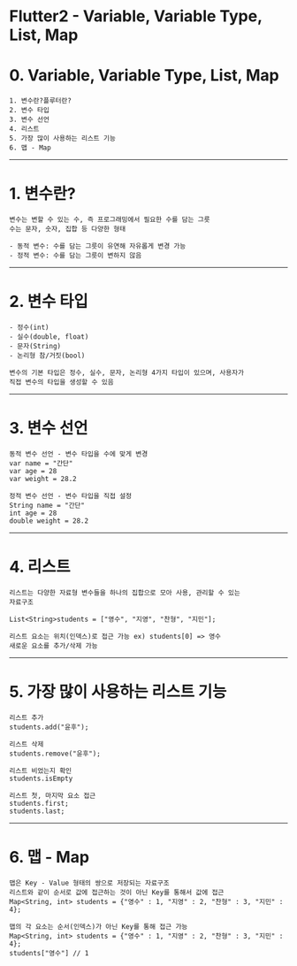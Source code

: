 Flutter2 - Variable, Variable Type, List, Map
========

# 0. Variable, Variable Type, List, Map
	1. 변수란?플루터란?
	2. 변수 타입
	3. 변수 선언
	4. 리스트
	5. 가장 많이 사용하는 리스트 기능
	6. 맵 - Map

***
# 1. 변수란?
	변수는 변할 수 있는 수, 즉 프로그래밍에서 필요한 수를 담는 그릇
    수는 문자, 숫자, 집합 등 다양한 형태
    
	- 동적 변수: 수를 담는 그릇이 유연해 자유롭게 변경 가능
	- 정적 변수: 수를 담는 그릇이 변하지 않음

***
# 2. 변수 타입
	- 정수(int)
	- 실수(double, float)
	- 문자(String)
	- 논리형 참/거짓(bool)

	변수의 기본 타입은 정수, 실수, 문자, 논리형 4가지 타입이 있으며, 사용자가
    직접 변수의 타입을 생성할 수 있음

***
# 3. 변수 선언
	동적 변수 선언 - 변수 타입을 수에 맞게 변경
	var name = "간단"
	var age = 28
	var weight = 28.2

    정적 변수 선언 - 변수 타입을 직접 설정
	String name = "간단"
	int age = 28
	double weight = 28.2

***
# 4. 리스트
	리스트는 다양한 자료형 변수들을 하나의 집합으로 모아 사용, 관리할 수 있는
    자료구조
    
    List<String>students = ["영수", "지영", "찬형", "지민"];

	리스트 요소는 위치(인덱스)로 접근 가능 ex) students[0] => 영수
    새로운 요소를 추가/삭제 가능

***
# 5. 가장 많이 사용하는 리스트 기능
	리스트 추가
    students.add("윤후");
    
	리스트 삭제
    students.remove("윤후");
    
	리스트 비었는지 확인
    students.isEmpty
    
	리스트 첫, 마지막 요소 접근
    students.first;
    students.last;

***
# 6. 맵 - Map
	맵은 Key - Value 형태의 쌍으로 저장되는 자료구조
    리스트와 같이 순서로 값에 접근하는 것이 아닌 Key를 통해서 값에 접근
    Map<String, int> students = {"영수" : 1, "지영" : 2, "찬형" : 3, "지민" : 4};
    
    맵의 각 요소는 순서(인덱스)가 아닌 Key를 통해 접근 가능
    Map<String, int> students = {"영수" : 1, "지영" : 2, "찬형" : 3, "지민" : 4};
    students["영수"] // 1